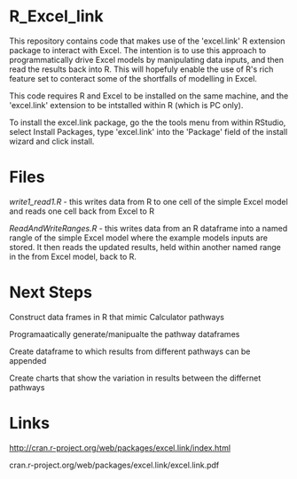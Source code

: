 R_Excel_link
============

This repository contains code that makes use of the 'excel.link' R extension package to interact with Excel.  The intention is to use this approach to programmatically drive Excel models by manipulating data inputs, and then read the results back into R.  This will hopefuly enable the use of R's rich feature set to conteract some of the shortfalls of modelling in Excel.

This code requires R and Excel to be installed on the same machine, and the 'excel.link' extension to be intstalled within R (which is PC only).

To install the excel.link package, go the the tools menu from within RStudio, select Install Packages, type 'excel.link' into the 'Package' field of the install wizard and click install.


Files
=====

*write1_read1.R* - this writes data from R to one cell of the simple Excel model and reads one cell back from Excel to R

*ReadAndWriteRanges.R* - this writes data from an R dataframe into a named rangle of the simple Excel model where the example models inputs are stored.  It then reads the updated results, held within another named range in the from Excel model, back to R.


Next Steps
==========


Construct data frames in R that mimic Calculator pathways

Programaatically generate/manipualte the pathway dataframes

Create dataframe to which results from different pathways can be appended

Create charts that show the variation in results between the differnet pathways



Links
======

http://cran.r-project.org/web/packages/excel.link/index.html

cran.r-project.org/web/packages/excel.link/excel.link.pdf


